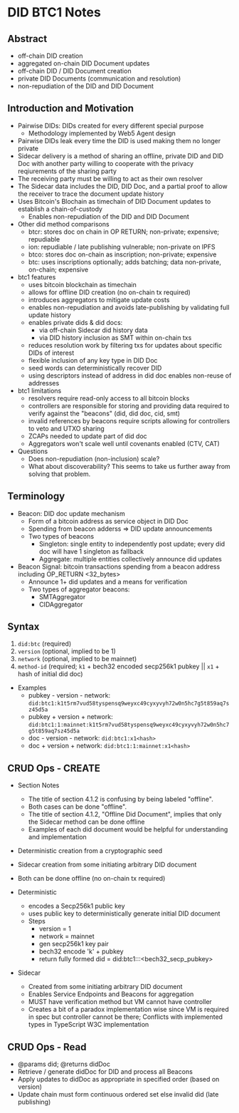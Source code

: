 # DID BTC1 Notes

## Abstract

* off-chain DID creation
* aggregated on-chain DID Document updates
* off-chain DID / DID Document creation
* private DID Documents (communication and resolution)
* non-repudiation of the DID and DID Document

## Introduction and Motivation

* Pairwise DIDs: DIDs created for every different special purpose
  * Methodology implemented by Web5 Agent design
* Pairwise DIDs leak every time the DID is used making them no longer private
* Sidecar delivery is a method of sharing an offline, private DID and DID Doc with another party willing to cooperate with the privacy reqiurements of the sharing party
* The receiving party must be willing to act as their own resolver
* The Sidecar data includes the DID, DID Doc, and a partial proof to allow the receiver to trace the document update history
* Uses Bitcoin's Blochain as timechain of DID Document updates to establish a chain-of-custody
  * Enables non-repudiation of the DID and DID Document
* Other did method comparisons
  * btcr: stores doc on chain in OP RETURN; non-private; expensive; repudiable
  * ion: repudiable / late publishing vulnerable; non-private on IPFS
  * btco: stores doc on-chain as inscription; non-private; expensive
  * btc: uses inscriptions optionally; adds batching; data non-private, on-chain; expensive
* btc1 features
  * uses bitcoin blockchain as timechain
  * allows for offline DID creation (no on-chain tx required)
  * introduces aggregators to mitigate update costs
  * enables non-repudiation and avoids late-publishing by validating full update history
  * enables private dids & did docs:
    * via off-chain Sidecar did history data
    * via DID history inclusion as SMT within on-chain txs
  * reduces resolution work by filtering txs for updates about specific DIDs of interest
  * flexible inclusion of any key type in DID Doc
  * seed words can deterministically recover DID
  * using descriptors instead of address in did doc enables non-reuse of addresses
* btc1 limitations
  * resolvers require read-only access to all bitcoin blocks
  * controllers are responsible for storing and providing data required to verify against the "beacons" (did, did doc, cid, smt)
  * invalid references by beacons require scripts allowing for controllers to veto and UTXO sharing
  * ZCAPs needed to update part of did doc
  * Aggregators won't scale well until covenants enabled (CTV, CAT)
* Questions
  * Does non-repudiation (non-inclusion) scale?
  * What about discoverability? This seems to take us further away from solving that problem.

## Terminology

* Beacon: DID doc update mechanism
  * Form of a bitcoin address as service object in DID Doc
  * Spending from beacon adderss => DID update announcements
  * Two types of beacons
    * Singleton: single entity to independently post update; every did doc will have 1 singleton as fallback
    * Aggregate: multiple entities collectively announce did updates
* Beacon Signal: bitcoin transactions spending from a beacon address including OP_RETURN <32_bytes>
  * Announce 1+ did updates and a means for verification
  * Two types of aggregator beacons:
    * SMTAggregator
    * CIDAggregator

## Syntax

1. `did:btc` (required)
2. `version` (optional, implied to be 1)
3. `network` (optional, implied to be mainnet)
4. `method-id` (required; `k1` + bech32 encoded secp256k1 pubkey || `x1` + hash of initial did doc)

* Examples
  * pubkey - version - network: `did:btc1:k1t5rm7vud58tyspensq9weyxc49cyxyvyh72w0n5hc7g5t859aq7sz45d5a`
  * pubkey + version + network: `did:btc1:1:mainnet:k1t5rm7vud58tyspensq9weyxc49cyxyvyh72w0n5hc7g5t859aq7sz45d5a`
  * doc - version - network: `did:btc1:x1<hash>`
  * doc + version + network: `did:btc1:1:mainnet:x1<hash>`

## CRUD Ops - CREATE

* Section Notes
  * The title of section 4.1.2 is confusing by being labeled "offline".
  * Both cases can be done "offline".
  * The title of section 4.1.2, "Offline Did Document", implies that only the Sidecar method can be done offline
  * Examples of each did document would be helpful for understanding and implementation

* Deterministic creation from a cryptographic seed
* Sidecar creation from some initiating arbitrary DID document
* Both can be done offline (no on-chain tx required)
* Deterministic
  * encodes a Secp256k1 public key
  * uses public key to deterministically generate initial DID document
  * Steps
    * version = 1
    * network = mainnet
    * gen secp256k1 key pair
    * bech32 encode 'k' + pubkey
    * return fully formed did = did:btc1:<version>:<network>:<bech32_secp_pubkey>
* Sidecar
  * Created from some initiating arbitrary DID document
  * Enables Service Endpoints and Beacons for aggregation
  * MUST have verification method but VM cannot have controller
  * Creates a bit of a paradox implementation wise since VM is required in spec but controller cannot be there; Conflicts with implemented types in TypeScript W3C implementation

## CRUD Ops - Read

* @params did; @returns didDoc
* Retrieve / generate didDoc for DID and process all Beacons
* Apply updates to didDoc as appropriate in specified order (based on version)
* Update chain must form continuous ordered set else invalid did (late publishing)
